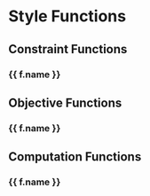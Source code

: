 <script setup>
import { constrDict, compDict, objDict } from "@penrose/core"
import Function from "../../../src/components/Function.vue"
import markdownit from "markdown-it"
</script>

# Style Functions

## Constraint Functions

<div v-for="(f, index) in constrDict" :key="index">

### {{ f.name }}

<Function :name="f.name" :description="f.description" :params="f.params" :returns="f.returns" />

</div>

## Objective Functions

<div v-for="f in objDict">

### {{ f.name }}

<Function :name="f.name" :description="f.description" :params="f.params" :returns="f.returns" />

</div>

## Computation Functions

<div v-for="f in compDict">

### {{ f.name }}

<Function :name="f.name" :description="f.description" :params="f.params" :returns="f.returns" />

</div>
